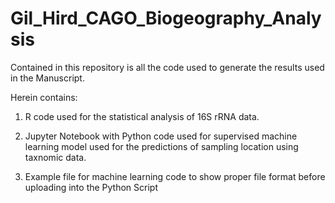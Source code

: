 # Gil_Hird_CAGO_Biogeography_Analysis
Contained in this repository is all the code used to generate the results used in the Manuscript.

Herein contains:
  
  1) R code used for the statistical analysis of 16S rRNA data. 
  
  2) Jupyter Notebook with Python code used for supervised machine learning model used for the predictions of sampling location using taxnomic data.
  
  3) Example file for machine learning code to show proper file format before uploading into the Python Script
